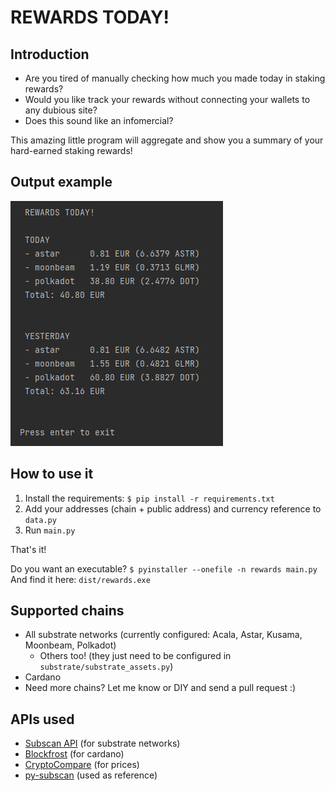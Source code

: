 # REWARDS TODAY!

## Introduction
* Are you tired of manually checking how much you made today in staking rewards? 
* Would you like track your rewards without connecting your wallets to any dubious site?
* Does this sound like an infomercial? 

This amazing little program will aggregate and show you a summary of your hard-earned staking rewards!

## Output example

![Output Example](./images/output_example.PNG)

## How to use it
1. Install the requirements: `$ pip install -r requirements.txt`
2. Add your addresses (chain + public address) and currency reference to `data.py`
3. Run `main.py`
   
That's it!

Do you want an executable? `$ pyinstaller --onefile -n rewards main.py` \
And find it here: `dist/rewards.exe`

## Supported chains
- All substrate networks (currently configured: Acala, Astar, Kusama, Moonbeam, Polkadot)
  - Others too! (they just need to be configured in `substrate/substrate_assets.py`)  
- Cardano
- Need more chains? Let me know or DIY and send a pull request :)

## APIs used
- [Subscan API](https://docs.api.subscan.io/) (for substrate networks)
- [Blockfrost](https://blockfrost.io/) (for cardano)
- [CryptoCompare](https://min-api.cryptocompare.com/) (for prices)  
- [py-subscan](https://github.com/joepetrowski/py-subscan) (used as reference)

